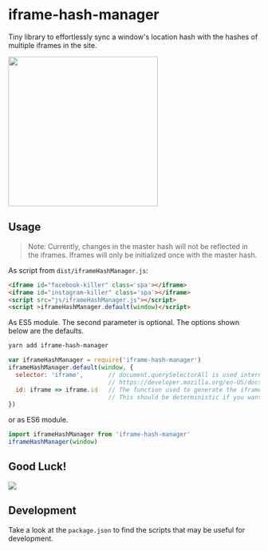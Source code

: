 # iframe-hash-manager
Tiny library to effortlessly sync a window's location hash with the hashes of multiple iframes in the site.

<a target="_blank" href="https://image.ibb.co/mCjPD5/Screen_Shot_2017_05_09_at_14_16_43.png">
  <img src="https://image.ibb.co/mCjPD5/Screen_Shot_2017_05_09_at_14_16_43.png" width="300px">
</a>

## Usage
> Note: Currently, changes in the master hash will not be reflected in the iframes.
> Iframes will only be initialized once with the master hash.

As script from `dist/iframeHashManager.js`:
```html
<iframe id="facebook-killer" class='spa'></iframe>
<iframe id="instagram-killer" class='spa'></iframe>
<script src="js/iframeHashManager.js"></script>
<script >iframeHashManager.default(window)</script>
```

As ES5 module. The second parameter is optional. The options shown below are the defaults.
```bash
yarn add iframe-hash-manager
```

```js
var iframeHashManager = require('iframe-hash-manager')
iframeHashManager.default(window, {
  selector: 'iframe',       // document.querySelectorAll is used internally
                            // https://developer.mozilla.org/en-US/docs/Web/API/Document/querySelectorAll
  id: iframe => iframe.id   // The function used to generate the iframe id
                            // This should be deterministic if you want share-able links
})
```

or as ES6 module.

```js
import iframeHashManager from 'iframe-hash-manager'
iframeHashManager(window)
```

## Good Luck!
<img src="https://hugelolcdn.com/hugegifs.com/i/687.gif">

## Development
Take a look at the `package.json` to find the scripts that may be useful for development.
